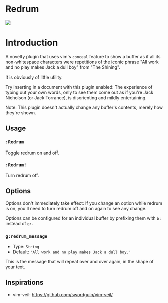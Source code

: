 # Redrum

![](https://raw.github.com/shayneholmes/i/master/redrum.png)

# Introduction

A novelty plugin that uses vim's `conceal` feature to show a buffer as if all
its non-whitespace characters were repetitions of the iconic phrase "All work
and no play makes Jack a dull boy" from "The Shining".

It is obviously of little utility.

Try inserting in a document with this plugin enabled: The experience of typing
out your own words, only to see them come out as if you're Jack Nicholson (or
Jack Torrance), is disorienting and mildly entertaining.

Note: This plugin doesn't actually change any buffer's contents, merely how
they're shown.

## Usage

### `:Redrum`

  Toggle redrum on and off.

### `:Redrum!`

  Turn redrum off.

## Options

Options don't immediately take effect: If you change an option while redrum is
on, you'll need to turn redrum off and on again to see any change.

Options can be configured for an individual buffer by prefixing them with `b:`
instead of `g:`.

### `g:redrum_message`

  - Type: `String`
  - Default: `'All work and no play makes Jack a dull boy.'`

  This is the message that will repeat over and over again, in the shape of
  your text.

## Inspirations

 * vim-veil: https://github.com/swordguin/vim-veil/
